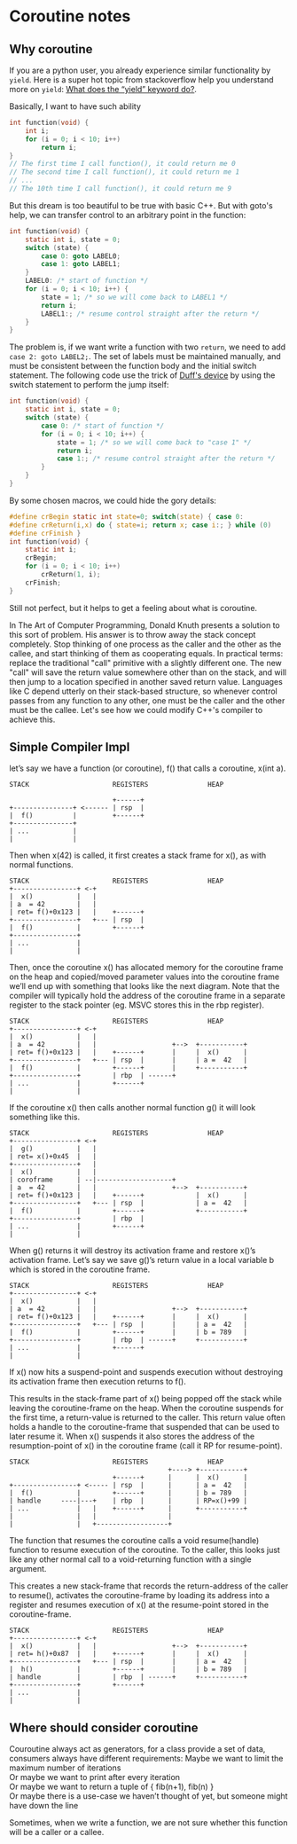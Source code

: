 # Coroutine notes

## Why coroutine
If you are a python user, you already experience similar functionality by `yield`.  Here is a super hot topic from stackoverflow help you understand more on `yield`: [What does the “yield” keyword do?](https://stackoverflow.com/questions/231767/what-does-the-yield-keyword-do).  

Basically, I want to have such ability
```C
int function(void) {
    int i;
    for (i = 0; i < 10; i++)
        return i;   
}
// The first time I call function(), it could return me 0   
// The second time I call function(), it could return me 1   
// ...   
// The 10th time I call function(), it could return me 9  
```
 
But this dream is too beautiful to be true with basic C++.  But with goto's help, we can transfer control to an arbitrary point in the function:
```C
int function(void) {
    static int i, state = 0;
    switch (state) {
        case 0: goto LABEL0;
        case 1: goto LABEL1;
    }
    LABEL0: /* start of function */
    for (i = 0; i < 10; i++) {
        state = 1; /* so we will come back to LABEL1 */
        return i;
        LABEL1:; /* resume control straight after the return */
    }
}
```
The problem is, if we want write a function with two `return`, we need to add `case 2: goto LABEL2;`.  The set of labels must be maintained manually, and must be consistent between the function body and the initial switch statement.
The following code use the trick of [Duff's device](https://en.wikipedia.org/wiki/Duff%27s_device) by using the switch statement to perform the jump itself:
```C
int function(void) {
    static int i, state = 0;
    switch (state) {
        case 0: /* start of function */
        for (i = 0; i < 10; i++) {
            state = 1; /* so we will come back to "case 1" */
            return i;
            case 1:; /* resume control straight after the return */
        }
    }
}
```
By some chosen macros, we could hide the gory details:
```C
#define crBegin static int state=0; switch(state) { case 0:
#define crReturn(i,x) do { state=i; return x; case i:; } while (0)
#define crFinish }
int function(void) {
    static int i;
    crBegin;
    for (i = 0; i < 10; i++)
        crReturn(1, i);
    crFinish;
}
``` 
Still not perfect, but it helps to get a feeling about what is coroutine.

In The Art of Computer Programming, Donald Knuth presents a solution to this sort of problem. His answer is to throw away the stack concept completely. Stop thinking of one process as the caller and the other as the callee, and start thinking of them as cooperating equals.  In practical terms: replace the traditional "call" primitive with a slightly different one. The new "call" will save the return value somewhere other than on the stack, and will then jump to a location specified in another saved return value.   Languages like C depend utterly on their stack-based structure, so whenever control passes from any function to any other, one must be the caller and the other must be the callee.  Let's see how we could modify C++'s compiler to achieve this.  

## Simple Compiler Impl

let’s say we have a function (or coroutine), f() that calls a coroutine, x(int a).

```
STACK                     REGISTERS               HEAP

                          +------+
+---------------+ <------ | rsp  |
|  f()          |         +------+
+---------------+
| ...           |
|               |
```
Then when x(42) is called, it first creates a stack frame for x(), as with normal functions.

```
STACK                     REGISTERS               HEAP
+----------------+ <-+
|  x()           |   |
| a  = 42        |   |
| ret= f()+0x123 |   |    +------+
+----------------+   +--- | rsp  |
|  f()           |        +------+
+----------------+
| ...            |
|                |
```
Then, once the coroutine x() has allocated memory for the coroutine frame on the heap and copied/moved parameter values into the coroutine frame we’ll end up with something that looks like the next diagram. Note that the compiler will typically hold the address of the coroutine frame in a separate register to the stack pointer (eg. MSVC stores this in the rbp register).

```
STACK                     REGISTERS               HEAP
+----------------+ <-+
|  x()           |   |
| a  = 42        |   |                   +-->  +-----------+
| ret= f()+0x123 |   |    +------+       |     |  x()      |
+----------------+   +--- | rsp  |       |     | a =  42   |
|  f()           |        +------+       |     +-----------+
+----------------+        | rbp  | ------+
| ...            |        +------+
|                |
```
If the coroutine x() then calls another normal function g() it will look something like this.

```
STACK                     REGISTERS               HEAP
+----------------+ <-+
|  g()           |   |
| ret= x()+0x45  |   |
+----------------+   |
|  x()           |   |
| coroframe      | --|-------------------+
| a  = 42        |   |                   +-->  +-----------+
| ret= f()+0x123 |   |    +------+             |  x()      |
+----------------+   +--- | rsp  |             | a =  42   |
|  f()           |        +------+             +-----------+
+----------------+        | rbp  |
| ...            |        +------+
|                |
```
When g() returns it will destroy its activation frame and restore x()’s activation frame. Let’s say we save g()’s return value in a local variable b which is stored in the coroutine frame.
```
STACK                     REGISTERS               HEAP
+----------------+ <-+
|  x()           |   |
| a  = 42        |   |                   +-->  +-----------+
| ret= f()+0x123 |   |    +------+       |     |  x()      |
+----------------+   +--- | rsp  |       |     | a =  42   |
|  f()           |        +------+       |     | b = 789   |
+----------------+        | rbp  | ------+     +-----------+
| ...            |        +------+
|                |
```

If x() now hits a suspend-point and suspends execution without destroying its activation frame then execution returns to f().  

This results in the stack-frame part of x() being popped off the stack while leaving the coroutine-frame on the heap. When the coroutine suspends for the first time, a return-value is returned to the caller. This return value often holds a handle to the coroutine-frame that suspended that can be used to later resume it. When x() suspends it also stores the address of the resumption-point of x() in the coroutine frame (call it RP for resume-point).

```
STACK                     REGISTERS               HEAP
                                        +----> +-----------+
                          +------+      |      |  x()      |
+----------------+ <----- | rsp  |      |      | a =  42   |
|  f()           |        +------+      |      | b = 789   |
| handle     ----|---+    | rbp  |      |      | RP=x()+99 |
| ...            |   |    +------+      |      +-----------+
|                |   |                  |
|                |   +------------------+
```
The function that resumes the coroutine calls a void resume(handle) function to resume execution of the coroutine. To the caller, this looks just like any other normal call to a void-returning function with a single argument.  

This creates a new stack-frame that records the return-address of the caller to resume(), activates the coroutine-frame by loading its address into a register and resumes execution of x() at the resume-point stored in the coroutine-frame.

```
STACK                     REGISTERS               HEAP
+----------------+ <-+
|  x()           |   |                   +-->  +-----------+
| ret= h()+0x87  |   |    +------+       |     |  x()      |
+----------------+   +--- | rsp  |       |     | a =  42   |
|  h()           |        +------+       |     | b = 789   |
| handle         |        | rbp  | ------+     +-----------+
+----------------+        +------+
| ...            |
|                |
```

## Where should consider coroutine

Couroutine always act as generators, for a class provide a set of data, consumers always have different requirements:
Maybe we want to limit the maximum number of iterations  
Or maybe we want to print after every iteration  
Or maybe we want to return a tuple of { fib(n+1), fib(n) }  
Or maybe there is a use-case we haven’t thought of yet, but someone might have down the line  

Sometimes, when we write a function, we are not sure whether this function will be a caller or a callee.



